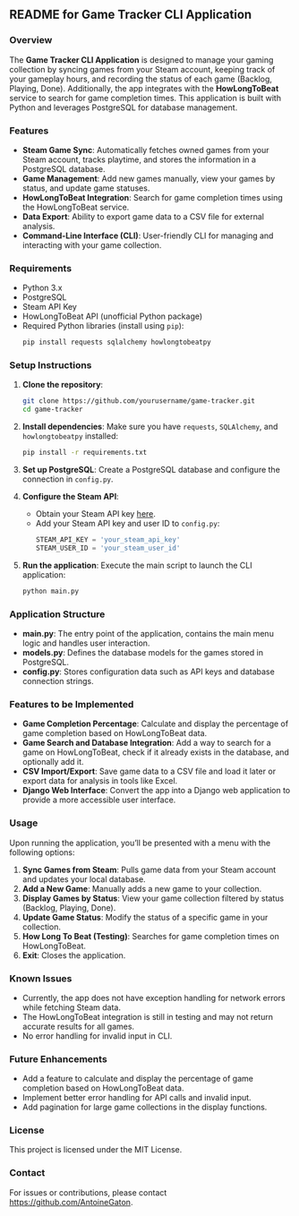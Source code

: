 ## README for Game Tracker CLI Application

### Overview
The **Game Tracker CLI Application** is designed to manage your gaming collection by syncing games from your Steam account, keeping track of your gameplay hours, and recording the status of each game (Backlog, Playing, Done). Additionally, the app integrates with the **HowLongToBeat** service to search for game completion times. This application is built with Python and leverages PostgreSQL for database management.

### Features
- **Steam Game Sync**: Automatically fetches owned games from your Steam account, tracks playtime, and stores the information in a PostgreSQL database.
- **Game Management**: Add new games manually, view your games by status, and update game statuses.
- **HowLongToBeat Integration**: Search for game completion times using the HowLongToBeat service.
- **Data Export**: Ability to export game data to a CSV file for external analysis.
- **Command-Line Interface (CLI)**: User-friendly CLI for managing and interacting with your game collection.

### Requirements
- Python 3.x
- PostgreSQL
- Steam API Key
- HowLongToBeat API (unofficial Python package)
- Required Python libraries (install using `pip`):
  ```bash
  pip install requests sqlalchemy howlongtobeatpy
  ```

### Setup Instructions
1. **Clone the repository**:
   ```bash
   git clone https://github.com/yourusername/game-tracker.git
   cd game-tracker
   ```

2. **Install dependencies**:
   Make sure you have `requests`, `SQLAlchemy`, and `howlongtobeatpy` installed:
   ```bash
   pip install -r requirements.txt
   ```

3. **Set up PostgreSQL**:
   Create a PostgreSQL database and configure the connection in `config.py`.

4. **Configure the Steam API**:
   - Obtain your Steam API key [here](https://steamcommunity.com/dev/apikey).
   - Add your Steam API key and user ID to `config.py`:
     ```python
     STEAM_API_KEY = 'your_steam_api_key'
     STEAM_USER_ID = 'your_steam_user_id'
     ```

5. **Run the application**:
   Execute the main script to launch the CLI application:
   ```bash
   python main.py
   ```

### Application Structure
- **main.py**: The entry point of the application, contains the main menu logic and handles user interaction.
- **models.py**: Defines the database models for the games stored in PostgreSQL.
- **config.py**: Stores configuration data such as API keys and database connection strings.

### Features to be Implemented
- **Game Completion Percentage**: Calculate and display the percentage of game completion based on HowLongToBeat data.
- **Game Search and Database Integration**: Add a way to search for a game on HowLongToBeat, check if it already exists in the database, and optionally add it.
- **CSV Import/Export**: Save game data to a CSV file and load it later or export data for analysis in tools like Excel.
- **Django Web Interface**: Convert the app into a Django web application to provide a more accessible user interface.

### Usage
Upon running the application, you’ll be presented with a menu with the following options:
1. **Sync Games from Steam**: Pulls game data from your Steam account and updates your local database.
2. **Add a New Game**: Manually adds a new game to your collection.
3. **Display Games by Status**: View your game collection filtered by status (Backlog, Playing, Done).
4. **Update Game Status**: Modify the status of a specific game in your collection.
5. **How Long To Beat (Testing)**: Searches for game completion times on HowLongToBeat.
6. **Exit**: Closes the application.

### Known Issues
- Currently, the app does not have exception handling for network errors while fetching Steam data.
- The HowLongToBeat integration is still in testing and may not return accurate results for all games.
- No error handling for invalid input in CLI.

### Future Enhancements

- Add a feature to calculate and display the percentage of game completion based on HowLongToBeat data.
- Implement better error handling for API calls and invalid input.
- Add pagination for large game collections in the display functions.

### License
This project is licensed under the MIT License.

### Contact
For issues or contributions, please contact <https://github.com/AntoineGaton>.